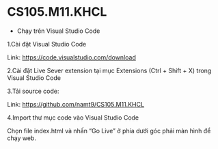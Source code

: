 # CS105.M11.KHCL

* Chạy trên Visual Studio Code

1.Cài đặt Visual Studio Code

Link: https://code.visualstudio.com/download

2.Cài đặt Live Sever extension tại mục Extensions (Ctrl + Shift + X) trong Visual Studio Code

3.Tải source code:

Link: https://github.com/namt9/CS105.M11.KHCL

4.Import thư mục code vào Visual Studio Code

Chọn file index.html và nhấn “Go Live” ở phía dưới góc phải màn hình để chạy web.
